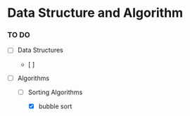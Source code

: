 # Data Structure and Algorithm

<!--
![GitHub](https://img.shields.io/github/license/mohitkhedkar/Data-Structures-and-Algorithms?style=for-the-badge)
![GitHub last commit](https://img.shields.io/github/last-commit/mohitkhedkar/Data-Structures-and-Algorithms?style=for-the-badge&color=red)
![Languages](https://img.shields.io/github/languages/count/mohitkhedkar/Data-Structures-and-Algorithms?style=for-the-badge)
-->

### TO DO

- [ ] Data Structures
	- [ ] 
  


- [ ] Algorithms
	- [ ] Sorting Algorithms
		- [x] bubble sort
  
  


 <!-- https://www.geeksforgeeks.org/complete-roadmap-to-learn-dsa-from-scratch/ -->